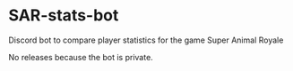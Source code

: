 # SAR-stats-bot
Discord bot to compare player statistics for the game Super Animal Royale

No releases because the bot is private.
